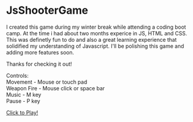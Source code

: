 # JsShooterGame

I created this game during my winter break while attending a coding boot camp. At the time i had about two months experice in JS, HTML and CSS. This was definetly fun to do and also a great learning experience that solidified my understanding of Javascript. I'll be polishing this game and adding more features soon. 

Thanks for checking it out!

Controls:<br>
Movement - Mouse or touch pad<br>
Weapon Fire - Mouse click or space bar<br>
Music - M key<br>
Pause - P key


<a href='https://avilpa1.github.io/JsShooterGame/index.html'>Click to Play!</a>
